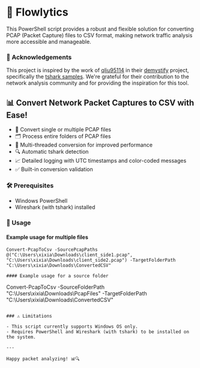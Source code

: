 # 🚀 Flowlytics

This PowerShell script provides a robust and flexible solution for converting PCAP (Packet Capture) files to CSV format, making network traffic analysis more accessible and manageable.

### 🙏 Acknowledgements

This project is inspired by the work of [qliu95114](https://github.com/qliu95114) in their [demystify](https://github.com/qliu95114/demystify) project, specifically the [tshark samples](https://github.com/qliu95114/demystify/blob/main/network/tshark_samples.md#sample-4---convert-pcap-to-csv-ingress-to-adx-kusto-to-analyze-trace-in-fast-fashion). We're grateful for their contribution to the network analysis community and for providing the inspiration for this tool.

## 📊 Convert Network Packet Captures to CSV with Ease!

- 📁 Convert single or multiple PCAP files
- 🗂️ Process entire folders of PCAP files
- 🚀 Multi-threaded conversion for improved performance
- 🔍 Automatic tshark detection
- 📈 Detailed logging with UTC timestamps and color-coded messages
- ✅ Built-in conversion validation

### 🛠️ Prerequisites

- Windows PowerShell
- Wireshark (with tshark) installed

### 🚀 Usage

#### Example usage for multiple files
```
Convert-PcapToCsv -SourcePcapPaths @("C:\Users\xixia\Downloads\client_side1.pcap", "C:\Users\xixia\Downloads\client_side2.pcap") -TargetFolderPath "C:\Users\xixia\Downloads\ConvertedCSV"

#### Example usage for a source folder
``` 
Convert-PcapToCsv -SourceFolderPath "C:\Users\xixia\Downloads\PcapFiles" -TargetFolderPath "C:\Users\xixia\Downloads\ConvertedCSV"
```

### ⚠️ Limitations

- This script currently supports Windows OS only.
- Requires PowerShell and Wireshark (with tshark) to be installed on the system.

---

Happy packet analyzing! 📊🔍
